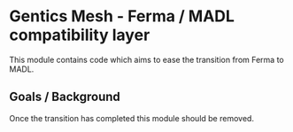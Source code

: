 # Gentics Mesh - Ferma / MADL compatibility layer

This module contains code which aims to ease the transition from Ferma to MADL.

## Goals / Background

Once the transition has completed this module should be removed.

